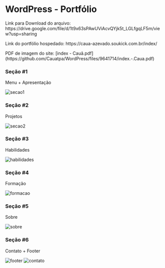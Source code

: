 # WordPress - Portfólio

<p> Link para Download do arquivo: https://drive.google.com/file/d/1t9x63sPAwUViAcvQYjk5t_LGLfgqLF5m/view?usp=sharing </p>
<p> Link do portfólio hospedado: https://caua-azevado.soukick.com.br/index/ </p>

<p> PDF de imagem do site: [index - Cauã.pdf](https://github.com/Cauatpa/WordPress/files/9641714/index.-.Caua.pdf)


<h3> Seção #1 </h3>
<p> Menu + Apresentação </p>

![secao1](https://user-images.githubusercontent.com/101412705/192150638-4ea93ec1-a9d6-4581-a4ea-c6337be92058.jpeg)

<h3> Seção #2 </h3>
<p> Projetos </p>

![secao2](https://user-images.githubusercontent.com/101412705/192150710-f42e9571-7925-4fa4-81ad-62bf613ec418.jpeg)

<h3> Seção #3 </h3>
<p> Habilidades </p>

![habilidades](https://user-images.githubusercontent.com/101412705/192150890-d2a67f06-063a-45c8-b82d-215e9965382e.jpeg)


<h3> Seção #4 </h3>
<p> Formação </p>

![formacao](https://user-images.githubusercontent.com/101412705/192150898-b55e186c-342d-44a9-8a55-91b08afc182b.jpeg)


<h3> Seção #5 </h3>
<p> Sobre </p>

![sobre](https://user-images.githubusercontent.com/101412705/192150906-381dce05-8467-41e8-9f88-5b219df5bbd4.jpeg)

<h3> Seção #6 </h3>
<p> Contato + Footer </p>

![footer](https://user-images.githubusercontent.com/101412705/192151022-a03fd301-1621-479e-86c3-322d124dbf33.jpeg)
![contato](https://user-images.githubusercontent.com/101412705/192151025-b6fe1466-e0fc-4f2c-be0c-57ff51ddd68b.jpeg)



